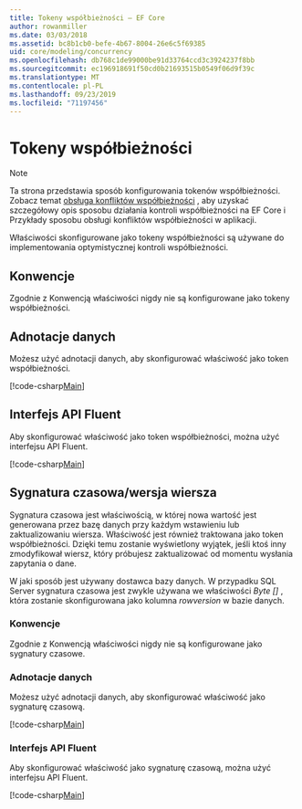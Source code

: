 ```yaml
---
title: Tokeny współbieżności — EF Core
author: rowanmiller
ms.date: 03/03/2018
ms.assetid: bc8b1cb0-befe-4b67-8004-26e6c5f69385
uid: core/modeling/concurrency
ms.openlocfilehash: db768c1de99000be91d33764ccd3c3924237f8bb
ms.sourcegitcommit: ec196918691f50cd0b21693515b0549f06d9f39c
ms.translationtype: MT
ms.contentlocale: pl-PL
ms.lasthandoff: 09/23/2019
ms.locfileid: "71197456"
---
```

# <a name="concurrency-tokens"></a>Tokeny współbieżności

> [!NOTE]
> Ta strona przedstawia sposób konfigurowania tokenów współbieżności. Zobacz temat [obsługa konfliktów współbieżności](../saving/concurrency.md) , aby uzyskać szczegółowy opis sposobu działania kontroli współbieżności na EF Core i Przykłady sposobu obsługi konfliktów współbieżności w aplikacji.

Właściwości skonfigurowane jako tokeny współbieżności są używane do implementowania optymistycznej kontroli współbieżności.

## <a name="conventions"></a>Konwencje

Zgodnie z Konwencją właściwości nigdy nie są konfigurowane jako tokeny współbieżności.

## <a name="data-annotations"></a>Adnotacje danych

Możesz użyć adnotacji danych, aby skonfigurować właściwość jako token współbieżności.

[!code-csharp[Main](../../../samples/core/Modeling/DataAnnotations/Concurrency.cs#ConfigureConcurrencyAnnotations)]

## <a name="fluent-api"></a>Interfejs API Fluent

Aby skonfigurować właściwość jako token współbieżności, można użyć interfejsu API Fluent.

[!code-csharp[Main](../../../samples/core/Modeling/FluentAPI/Concurrency.cs#ConfigureConcurrencyFluent)]

## <a name="timestamprow-version"></a>Sygnatura czasowa/wersja wiersza

Sygnatura czasowa jest właściwością, w której nowa wartość jest generowana przez bazę danych przy każdym wstawieniu lub zaktualizowaniu wiersza. Właściwość jest również traktowana jako token współbieżności. Dzięki temu zostanie wyświetlony wyjątek, jeśli ktoś inny zmodyfikował wiersz, który próbujesz zaktualizować od momentu wysłania zapytania o dane.

W jaki sposób jest używany dostawca bazy danych. W przypadku SQL Server sygnatura czasowa jest zwykle używana we właściwości *Byte []* , która zostanie skonfigurowana jako kolumna *rowversion* w bazie danych.

### <a name="conventions"></a>Konwencje

Zgodnie z Konwencją właściwości nigdy nie są konfigurowane jako sygnatury czasowe.

### <a name="data-annotations"></a>Adnotacje danych

Możesz użyć adnotacji danych, aby skonfigurować właściwość jako sygnaturę czasową.

[!code-csharp[Main](../../../samples/core/Modeling/DataAnnotations/Timestamp.cs#ConfigureTimestampAnnotations)]

### <a name="fluent-api"></a>Interfejs API Fluent

Aby skonfigurować właściwość jako sygnaturę czasową, można użyć interfejsu API Fluent.

[!code-csharp[Main](../../../samples/core/Modeling/FluentAPI/Timestamp.cs#ConfigureTimestampFluent)]
